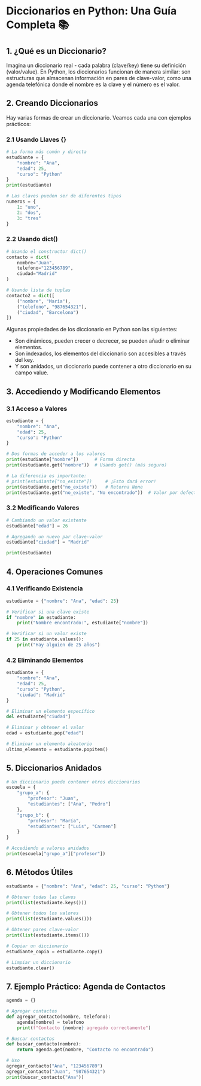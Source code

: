 # Diccionarios en Python: Una Guía Completa 📚

## 1. ¿Qué es un Diccionario?
Imagina un diccionario real - cada palabra (clave/key) tiene su definición (valor/value). En Python, los diccionarios funcionan de manera similar: son estructuras que almacenan información en pares de clave-valor, como una agenda telefónica donde el nombre es la clave y el número es el valor.

## 2. Creando Diccionarios
Hay varias formas de crear un diccionario. Veamos cada una con ejemplos prácticos:

### 2.1 Usando Llaves {}
```python
# La forma más común y directa
estudiante = {
    "nombre": "Ana",
    "edad": 25,
    "curso": "Python"
}
print(estudiante)

# Las claves pueden ser de diferentes tipos
numeros = {
    1: "uno",
    2: "dos",
    3: "tres"
}
```

### 2.2 Usando dict()
```python
# Usando el constructor dict()
contacto = dict(
    nombre="Juan",
    telefono="123456789",
    ciudad="Madrid"
)

# Usando lista de tuplas
contacto2 = dict([
    ("nombre", "María"),
    ("telefono", "987654321"),
    ("ciudad", "Barcelona")
])
```
Algunas propiedades de los diccionario en Python son las siguientes:

- Son dinámicos, pueden crecer o decrecer, se pueden añadir o eliminar elementos.
- Son indexados, los elementos del diccionario son accesibles a través del key.
- Y son anidados, un diccionario puede contener a otro diccionario en su campo value.
## 3. Accediendo y Modificando Elementos

### 3.1 Acceso a Valores
```python
estudiante = {
    "nombre": "Ana",
    "edad": 25,
    "curso": "Python"
}

# Dos formas de acceder a los valores
print(estudiante["nombre"])      # Forma directa
print(estudiante.get("nombre"))  # Usando get() (más seguro)

# La diferencia es importante:
# print(estudiante["no_existe"])     # ¡Esto dará error!
print(estudiante.get("no_existe"))   # Retorna None
print(estudiante.get("no_existe", "No encontrado"))  # Valor por defecto
```

### 3.2 Modificando Valores
```python
# Cambiando un valor existente
estudiante["edad"] = 26

# Agregando un nuevo par clave-valor
estudiante["ciudad"] = "Madrid"

print(estudiante)
```

## 4. Operaciones Comunes

### 4.1 Verificando Existencia
```python
estudiante = {"nombre": "Ana", "edad": 25}

# Verificar si una clave existe
if "nombre" in estudiante:
    print("Nombre encontrado:", estudiante["nombre"])

# Verificar si un valor existe
if 25 in estudiante.values():
    print("Hay alguien de 25 años")
```

### 4.2 Eliminando Elementos
```python
estudiante = {
    "nombre": "Ana",
    "edad": 25,
    "curso": "Python",
    "ciudad": "Madrid"
}

# Eliminar un elemento específico
del estudiante["ciudad"]

# Eliminar y obtener el valor
edad = estudiante.pop("edad")

# Eliminar un elemento aleatorio
ultimo_elemento = estudiante.popitem()
```

## 5. Diccionarios Anidados
```python
# Un diccionario puede contener otros diccionarios
escuela = {
    "grupo_a": {
        "profesor": "Juan",
        "estudiantes": ["Ana", "Pedro"]
    },
    "grupo_b": {
        "profesor": "María",
        "estudiantes": ["Luis", "Carmen"]
    }
}

# Accediendo a valores anidados
print(escuela["grupo_a"]["profesor"])
```

## 6. Métodos Útiles

```python
estudiante = {"nombre": "Ana", "edad": 25, "curso": "Python"}

# Obtener todas las claves
print(list(estudiante.keys()))

# Obtener todos los valores
print(list(estudiante.values()))

# Obtener pares clave-valor
print(list(estudiante.items()))

# Copiar un diccionario
estudiante_copia = estudiante.copy()

# Limpiar un diccionario
estudiante.clear()
```

## 7. Ejemplo Práctico: Agenda de Contactos
```python
agenda = {}

# Agregar contactos
def agregar_contacto(nombre, telefono):
    agenda[nombre] = telefono
    print(f"Contacto {nombre} agregado correctamente")

# Buscar contactos
def buscar_contacto(nombre):
    return agenda.get(nombre, "Contacto no encontrado")

# Uso
agregar_contacto("Ana", "123456789")
agregar_contacto("Juan", "987654321")
print(buscar_contacto("Ana"))
```

